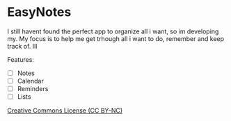 # EasyNotes
I still havent found the perfect app to organize all i want, so im developing my.
My focus is to help me get trhough all i want to do, remember and keep track of.
Ill

Features:
- [ ] Notes
- [ ] Calendar
- [ ] Reminders
- [ ] Lists 

[Creative Commons License (CC BY-NC)](https://creativecommons.org/licenses/by-nc/4.0/deed.en)
